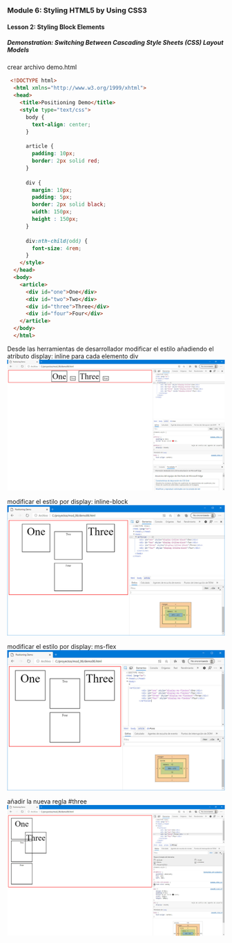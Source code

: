 ### Module 6: Styling HTML5 by Using CSS3
#### Lesson 2: Styling Block Elements
##### Demonstration: Switching Between Cascading Style Sheets (CSS) Layout Models


crear archivo demo.html

``` html
 <!DOCTYPE html>
  <html xmlns="http://www.w3.org/1999/xhtml">
  <head>
    <title>Positioning Demo</title>
    <style type="text/css">
      body {
        text-align: center;
      }

      article {
        padding: 10px;
        border: 2px solid red;
      }

      div {
        margin: 10px;
        padding: 5px;
        border: 2px solid black;
        width: 150px;
        height : 150px;
      }

      div:nth-child(odd) {
        font-size: 4rem;
      }
    </style>
  </head>
  <body>
    <article>
      <div id="one">One</div>
      <div id="two">Two</div>
      <div id="three">Three</div>
      <div id="four">Four</div>
    </article>
  </body>
  </html>
  ``` 




Desde las herramientas de desarrollador
modificar el estilo añadiendo el atributo display: inline para cada elemento div
![alt text](./imagen2.jpg "divs   display: inline")


modificar el estilo por display: inline-block
![alt text](./imagen4.jpg "divs   display: inline-block")


modificar el estilo por display: ms-flex
![alt text](./imagen5.jpg "divs   display: ms-flex")


añadir la nueva regla #three 
![alt text](./imagen7.jpg " regla #three")


